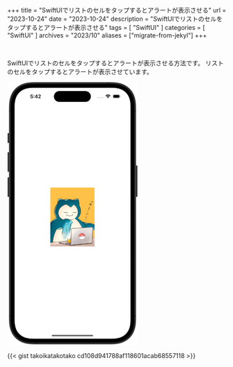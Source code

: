 +++
title = "SwiftUIでリストのセルをタップするとアラートが表示させる"
url = "2023-10-24"
date = "2023-10-24"
description = "SwiftUIでリストのセルをタップするとアラートが表示させる"
tags = [
  "SwiftUI"
]
categories = [
  "SwiftUI"
]
archives = "2023/10"
aliases = ["migrate-from-jekyl"]
+++

<br>

SwiftUIでリストのセルをタップするとアラートが表示させる方法です。
リストのセルをタップするとアラートが表示させています。

<img src="1.png" width="300px" alt="SwiftUIでリストのセルをタップするとアラートが表示させる">

{{< gist takoikatakotako cd108d941788af118601acab68557118 >}}
